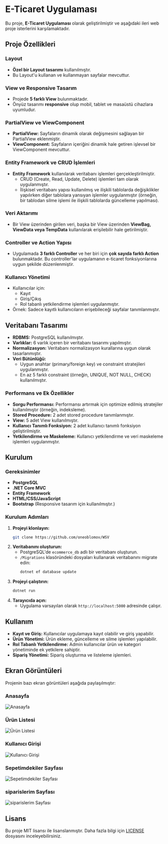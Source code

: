 # E-Ticaret Uygulaması

Bu proje, **E-Ticaret Uygulaması** olarak geliştirilmiştir ve aşağıdaki ileri web proje isterlerini karşılamaktadır.

## Proje Özellikleri

### Layout

- **Özel bir Layout tasarımı** kullanılmıştır.
- Bu Layout'u kullanan ve kullanmayan sayfalar mevcuttur.

### View ve Responsive Tasarım

- Projede **5 farklı View** bulunmaktadır.
- Önyüz tasarımı **responsive** olup mobil, tablet ve masaüstü cihazlara uyumludur.

### PartialView ve ViewComponent

- **PartialView:** Sayfaların dinamik olarak değişmesini sağlayan bir PartialView eklenmiştir.
- **ViewComponent:** Sayfaların içeriğini dinamik hale getiren işlevsel bir ViewComponent mevcuttur.

### Entity Framework ve CRUD İşlemleri

- **Entity Framework** kullanılarak veritabanı işlemleri gerçekleştirilmiştir.
  - CRUD (Create, Read, Update, Delete) işlemleri tam olarak uygulanmıştır.
  - İlişkisel veritabanı yapısı kullanılmış ve ilişkili tablolarda değişiklikler yapılırken diğer tablolara yansıyan işlemler uygulanmıştır (örneğin, bir tablodan silme işlemi ile ilişkili tablolarda güncelleme yapılması).

### Veri Aktarımı

- Bir View üzerinden girilen veri, başka bir View üzerinden **ViewBag, ViewData veya TempData** kullanılarak erişilebilir hale getirilmiştir.

### Controller ve Action Yapısı

- Uygulamada **3 farklı Controller** ve her biri için **çok sayıda farklı Action** bulunmaktadır. Bu controller'lar uygulamanın e-ticaret fonksiyonlarına uygun şekilde düzenlenmiştir.

### Kullanıcı Yönetimi

- Kullanıcılar için:
  - Kayıt
  - Giriş/Çıkış
  - Rol tabanlı yetkilendirme işlemleri uygulanmıştır.
- Örnek: Sadece kayıtlı kullanıcıların erişebileceği sayfalar tanımlanmıştır.

## Veritabanı Tasarımı

- **RDBMS:** PostgreSQL kullanılmıştır.
- **Varlıklar:** 6 varlık içeren bir veritabanı tasarımı yapılmıştır.
- **Normalizasyon:** Veritabanı normalizasyon kurallarına uygun olarak tasarlanmıştır.
- **Veri Bütünlüğü:**
  - Uygun anahtar (primary/foreign key) ve constraint stratejileri uygulanmıştır.
  - En az 5 farklı constraint (örneğin, UNIQUE, NOT NULL, CHECK) kullanılmıştır.

### Performans ve Ek Özellikler

- **Sorgu Performansı:** Performansı artırmak için optimize edilmiş stratejiler kullanılmıştır (örneğin, indeksleme).
- **Stored Procedure:** 2 adet stored procedure tanımlanmıştır.
- **View:** 5 adet View kullanılmıştır.
- **Kullanıcı Tanımlı Fonksiyon:** 2 adet kullanıcı tanımlı fonksiyon geliştirilmiştir.
- **Yetkilendirme ve Maskeleme:** Kullanıcı yetkilendirme ve veri maskeleme işlemleri uygulanmıştır.

## Kurulum

### Gereksinimler

- **PostgreSQL**
- **.NET Core MVC**
- **Entity Framework**
- **HTML/CSS/JavaScript**
- **Bootstrap** (Responsive tasarım için kullanılmıştır.)

### Kurulum Adımları

1. **Projeyi klonlayın:**
   ```bash
   git clone https://github.com/oneoblomov/WSV
   ```
2. **Veritabanını oluşturun:**
   - PostgreSQL'de `ecommerce_db` adlı bir veritabanı oluşturun.
   - `/Migrations` klasöründeki dosyaları kullanarak veritabanını migrate edin:
     ```bash
     dotnet ef database update
     ```
3. **Projeyi çalıştırın:**
   ```bash
   dotnet run
   ```
4. **Tarayıcıda açın:**
   - Uygulama varsayılan olarak `http://localhost:5000` adresinde çalışır.

## Kullanım

- **Kayıt ve Giriş:** Kullanıcılar uygulamaya kayıt olabilir ve giriş yapabilir.
- **Ürün Yönetimi:** Ürün ekleme, güncelleme ve silme işlemleri yapılabilir.
- **Rol Tabanlı Yetkilendirme:** Admin kullanıcılar ürün ve kategori yönetiminde ek yetkilere sahiptir.
- **Sipariş Yönetimi:** Sipariş oluşturma ve listeleme işlemleri.

## Ekran Görüntüleri

Projenin bazı ekran görüntüleri aşağıda paylaşılmıştır:

### Anasayfa

![Anasayfa](Web/screenshots/homePage.png)

### Ürün Listesi

![Ürün Listesi](Web/screenshots/productPage.png)

### Kullanıcı Girişi

![Kullanıcı Girişi](Web/screenshots/profilPage.png)

### Sepetimdekiler Sayfası

![Sepetimdekiler Sayfası](Web/screenshots/mycartPage.png)

### siparislerim Sayfası

![siparislerim Sayfası](Web/screenshots/ordersPage.png)

## Lisans

Bu proje MIT lisansı ile lisanslanmıştır. Daha fazla bilgi için [LICENSE](LICENSE) dosyasını inceleyebilirsiniz.
